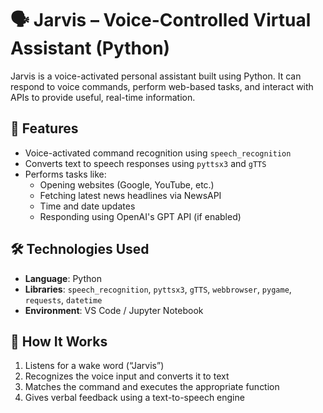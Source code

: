 # 🗣️ Jarvis – Voice-Controlled Virtual Assistant (Python)

Jarvis is a voice-activated personal assistant built using Python. It can respond to voice commands, perform web-based tasks, and interact with APIs to provide useful, real-time information.

## 🤖 Features

- Voice-activated command recognition using `speech_recognition`
- Converts text to speech responses using `pyttsx3` and `gTTS`
- Performs tasks like:
  - Opening websites (Google, YouTube, etc.)
  - Fetching latest news headlines via NewsAPI
  - Time and date updates
  - Responding using OpenAI's GPT API (if enabled)

## 🛠️ Technologies Used

- **Language**: Python  
- **Libraries**: `speech_recognition`, `pyttsx3`, `gTTS`, `webbrowser`, `pygame`, `requests`, `datetime`  
- **Environment**: VS Code / Jupyter Notebook

## 🚀 How It Works

1. Listens for a wake word (“Jarvis”)
2. Recognizes the voice input and converts it to text
3. Matches the command and executes the appropriate function
4. Gives verbal feedback using a text-to-speech engine


